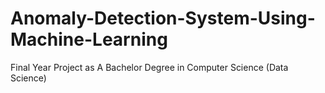# Anomaly-Detection-System-Using-Machine-Learning
Final Year Project as A Bachelor Degree in Computer Science (Data Science)
